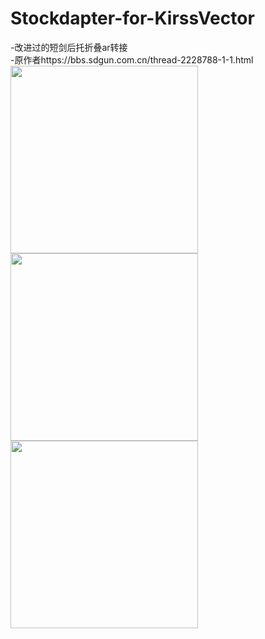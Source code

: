 # Stockdapter-for-KirssVector
-改进过的短剑后托折叠ar转接  
-原作者https://bbs.sdgun.com.cn/thread-2228788-1-1.html  
<img src="https://github.com/NekoKori/Stockdapter-for-KirssVector/blob/main/Images/www-1.jpg" width="300">
<img src="https://github.com/NekoKori/Stockdapter-for-KirssVector/blob/main/Images/Render_1.png" width="300">
<img src="https://github.com/NekoKori/Stockdapter-for-KirssVector/blob/main/Images/Render_2.png" width="300">
